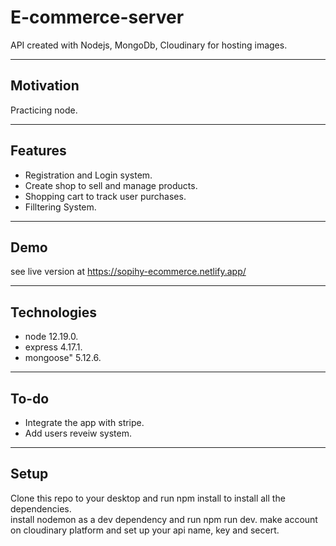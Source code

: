 # E-commerce-server
API created with Nodejs, MongoDb, Cloudinary for hosting images.

---

## Motivation

Practicing node.

---

## Features

- Registration and Login system.
- Create shop to sell and manage products.
- Shopping cart to track user purchases.
- Filltering System.


---

## Demo

see live version at https://sopihy-ecommerce.netlify.app/

---

## Technologies
 - node 12.19.0.
 - express 4.17.1.
 - mongoose" 5.12.6.
 

---

## To-do

- Integrate the app with stripe. 
- Add users reveiw system.

---

## Setup

Clone this repo to your desktop and run npm install to install all the dependencies.<br />
install nodemon as a dev dependency and run npm run dev.
make account on cloudinary platform and set up your api name, key and secert.
